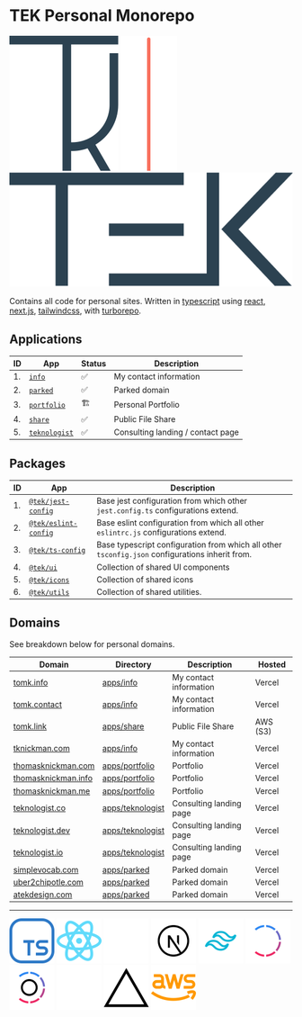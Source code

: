 # TEK Personal Monorepo

[![thomasknickman](./assets/thomasknickman.svg)](https://www.tomk.info?ref=github_readme)
![thomasknickman](./assets/divider.svg)
[![teknologist](./assets/teknologist.svg)](https://www.teknologist.co?ref=github_readme)

Contains all code for personal sites.
Written in [typescript](https://www.typescriptlang.org) using [react](https://reactjs.org), [next.js](https://nextjs.org), [tailwindcss](https://tailwindcss.com), with [turborepo](https://turborepo.org).

## Applications

| ID  | App                               | Status | Description                       |
| --- | --------------------------------- | ------ | --------------------------------- |
| 1.  | [`info`](apps/info)               | ✅     | My contact information            |
| 2.  | [`parked`](apps/parked)           | ✅     | Parked domain                     |
| 3.  | [`portfolio`](apps/portfolio)     | 🏗      | Personal Portfolio                |
| 4.  | [`share`](apps/share)             | ✅     | Public File Share                 |
| 5.  | [`teknologist`](apps/teknologist) | ✅     | Consulting landing / contact page |

## Packages

| ID  | App                                            | Description                                                                                     |
| --- | ---------------------------------------------- | ----------------------------------------------------------------------------------------------- |
| 1.  | [`@tek/jest-config`](packages/config)          | Base jest configuration from which other `jest.config.ts` configurations extend.                |
| 2.  | [`@tek/eslint-config`](packages/eslint-config) | Base eslint configuration from which all other `eslintrc.js` configurations extend.             |
| 3.  | [`@tek/ts-config`](packages/tsconfig)          | Base typescript configuration from which all other `tsconfig.json` configurations inherit from. |
| 4.  | [`@tek/ui`](packages/ui)                       | Collection of shared UI components                                                              |
| 5.  | [`@tek/icons`](packages/icons)                 | Collection of shared icons                                                                      |
| 6.  | [`@tek/utils`](packages/utils)                 | Collection of shared utilities.                                                                 |

## Domains

See breakdown below for personal domains.

| Domain                                                 | Directory                            | Description             | Hosted   |
| ------------------------------------------------------ | ------------------------------------ | ----------------------- | -------- |
| [tomk.info](https://www.tomk.info)                     | [apps/info](apps/info)               | My contact information  | Vercel   |
| [tomk.contact](https://www.tomk.contact)               | [apps/info](apps/info)               | My contact information  | Vercel   |
| [tomk.link](https://www.tomk.link)                     | [apps/share](apps/share)             | Public File Share       | AWS (S3) |
| [tknickman.com](https://www.tknickman.com)             | [apps/info](apps/info)               | My contact information  | Vercel   |
| [thomasknickman.com](https://www.thomasknickman.com)   | [apps/portfolio](apps/portfolio)     | Portfolio               | Vercel   |
| [thomasknickman.info](https://www.thomasknickman.info) | [apps/portfolio](apps/portfolio)     | Portfolio               | Vercel   |
| [thomasknickman.me](https://www.thomasknickman.me)     | [apps/portfolio](apps/portfolio)     | Portfolio               | Vercel   |
| [teknologist.co](https://www.teknologist.co)           | [apps/teknologist](apps/teknologist) | Consulting landing page | Vercel   |
| [teknologist.dev](https://www.teknologist.dev)         | [apps/teknologist](apps/teknologist) | Consulting landing page | Vercel   |
| [teknologist.io](https://www.teknologist.io)           | [apps/teknologist](apps/teknologist) | Consulting landing page | Vercel   |
| [simplevocab.com](https://www.simplevocab.com)         | [apps/parked](apps/parked)           | Parked domain           | Vercel   |
| [uber2chipotle.com](https://www.uber2chipotle.com)     | [apps/parked](apps/parked)           | Parked domain           | Vercel   |
| [atekdesign.com](https://www.atekdesign.com)           | [apps/parked](apps/parked)           | Parked domain           | Vercel   |

---

[![typescript](./assets/typescript.svg)](https://www.typescript.org)
[![react](./assets/react.svg)](https://www.react.org)
[![next.js](./assets/dark/next.svg)](https://www.nextjs.org#gh-dark-mode-only)
[![next.js](./assets/light/next.svg)](https://www.nextjs.org#gh-light-mode-only)
[![tailwindcss](./assets/tailwindcss.svg)](https://tailwindcss.com)
[![turborepo](./assets/dark/turborepo.svg)](https://www.turborepo.org#gh-dark-mode-only)
[![turborepo](./assets/light/turborepo.svg)](https://www.turborepo.org#gh-light-mode-only)
[![vercel](./assets/dark/vercel.svg)](https://www.vercel.com#gh-dark-mode-only)
[![vercel](./assets/light/vercel.svg)](https://www.vercel.com#gh-light-mode-only)
[![aws](./assets/aws.svg)](https://www.aws.com)

